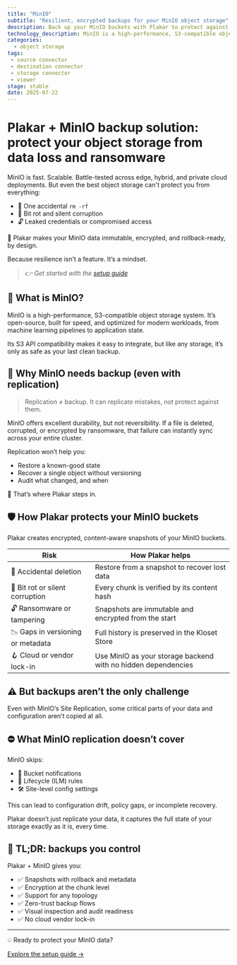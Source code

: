 ```yaml
---
title: "MinIO"
subtitle: "Resilient, encrypted backups for your MinIO object storage"
description: Back up your MinIO buckets with Plakar to protect against data loss, corruption, and ransomware. Immutable, encrypted, and restorable on your terms.
technology_description: MinIO is a high-performance, S3-compatible object storage system designed for cloud-native environments, supporting workloads from AI/ML to unstructured data lakes.
categories:
  - object storage
tags:
 - source connector
 - destination connector
 - storage connector
 - viewer
stage: stable
date: 2025-07-22
---
```


# Plakar + MinIO backup solution: protect your object storage from data loss and ransomware

MinIO is fast. Scalable. Battle-tested across edge, hybrid, and private cloud deployments.
But even the best object storage can't protect you from everything:

- 🧍 One accidental `rm -rf`
- 🦠 Bit rot and silent corruption
- 🔓 Leaked credentials or compromised access

🔐 Plakar makes your MinIO data immutable, encrypted, and rollback-ready, by design.

Because resilience isn’t a feature. It’s a mindset.

> *👉 Get started with the [setup guide](docs/main/integrations/minio/)*

## 🧠 What is MinIO?

MinIO is a high-performance, S3-compatible object storage system.
It’s open-source, built for speed, and optimized for modern workloads, from machine learning pipelines to application state.

Its S3 API compatibility makes it easy to integrate, but like any storage, it’s only as safe as your last clean backup.


## 🚨 Why MinIO needs backup (even with replication)

>Replication ≠ backup. It can replicate mistakes, not protect against them.

MinIO offers excellent durability, but not reversibility. If a file is deleted, corrupted, or encrypted by ransomware, that failure can instantly sync across your entire cluster.

Replication won’t help you:

- Restore a known-good state
- Recover a single object without versioning
- Audit what changed, and when

🎯 That’s where Plakar steps in.

## 🛡️ How Plakar protects your MinIO buckets

Plakar creates encrypted, content-aware snapshots of your MinIO buckets.

| **Risk**                        | **How Plakar helps**                                            |
|---------------------------------|------------------------------------------------------------------|
| 🧍 Accidental deletion           | Restore from a snapshot to recover lost data                    |
| 🦠 Bit rot or silent corruption  | Every chunk is verified by its content hash                     |
| 🔓 Ransomware or tampering       | Snapshots are immutable and encrypted from the start            |
| 📉 Gaps in versioning or metadata | Full history is preserved in the Kloset Store                  |
| 🪝 Cloud or vendor lock-in       | Use MinIO as your storage backend with no hidden dependencies   |

## ⚠️ But backups aren’t the only challenge
Even with MinIO’s Site Replication, some critical parts of your data and configuration aren’t copied at all.

## ⛔ What MinIO replication doesn’t cover

MinIO skips:

- 🔔 Bucket notifications
- 🧬 Lifecycle (ILM) rules
- 🛠️ Site-level config settings

This can lead to configuration drift, policy gaps, or incomplete recovery.

Plakar doesn’t just replicate your data, it captures the full state of your storage exactly as it is, every time.

## 🔄 TL;DR: backups you control

Plakar + MinIO gives you:

- ✅ Snapshots with rollback and metadata 
- ✅ Encryption at the chunk level 
- ✅ Support for any topology 
- ✅ Zero-trust backup flows 
- ✅ Visual inspection and audit readiness 
- ✅ No cloud vendor lock-in

---

💡 Ready to protect your MinIO data?

[Explore the setup guide →](docs/main/integrations/minio/)